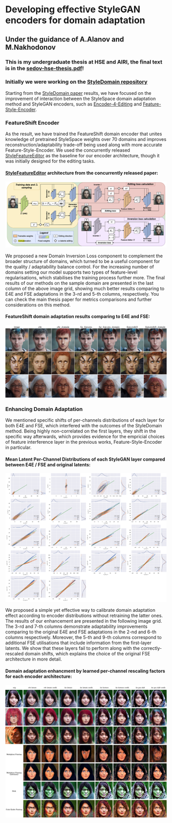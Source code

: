 # Developing effective StyleGAN encoders for domain adaptation
## Under the guidance of A.Alanov and M.Nakhodonov
### This is my undergraduate thesis at HSE and AIRI, the final text is in the [sedov-hse-thesis.pdf](sedov-hse-thesis.pdf)!

### Initially we were working on the [StyleDomain repository](https://github.com/FusionBrainLab/StyleDomain)

Starting from the [StyleDomain paper](https://arxiv.org/abs/2212.10229) results, 
we have focused on the improvement of interaction between the StyleSpace domain adaptation method and StyleGAN encoders,
such as [Encoder-4-Editing](https://arxiv.org/pdf/2102.02766) and [Feature-Style-Encoder](https://arxiv.org/abs/2202.02183).

### FeatureShift Encoder

As the result, we have trained the FeatureShift domain encoder that unites knowledge of pretrained StyleSpace weights over 70 domains 
and improves reconstruction/adaptability trade-off being used along with more accurate Feature-Style-Encoder. We used the concurrently released [StyleFeatureEditor](https://arxiv.org/abs/2406.10601) as the baseline for our encoder architecture, though it was initially designed for the editing tasks. 

####  [StyleFeatureEditor](https://arxiv.org/abs/2406.10601) architecture from the concurrently released paper:
![StyleFeatureEditor architecture](stylefeatureeditor-arch.png)

We proposed a new Domain Inversion Loss component to complement the broader structure of domains, which turned to be a useful component for the quality / adaptability balance control. For the increasing number of domains setting our model supports two types of feature-level regularisations, which stabilises the training process further more. The final results of our methods on the sample domain are presented in the last column of the above image grid, showing much better results comparing to E4E and FSE adaptations in the 3-rd and 5-th columns, respectively. You can check the main thesis paper for metrics comparisons and further considerations on this method.

#### FeatureShift domain adaptation results comparing to E4E and FSE:
![](featureshift-results.png)

### Enhancing Domain Adaptation
We mentioned specific shifts of per-channels distributions of each layer for both E4E and FSE, which interfered with the outcomes of the StyleDomain method. Being highly non-correlated on the first layers, they shift in the specific way afterwards, which provides evidence for the empricial choices of feature interference layer in the previous works, Feature-Style-Encoder in particular.

#### Mean Latent Per-Channel Distributions of each StyleGAN layer compared between E4E / FSE and original latents:
![](mean-latents-distributions.png)

We proposed a simple yet effective way to calibrate domain adaptation effect according to encoder distributions without retraining the latter ones. The results of our enhancement are presented in the following image grid. The 3-rd and 7-th columns demonstrate adaptability improvements comparing to the original E4E and FSE adaptations in the 2-nd and 6-th columns respectively. Moreover, the 5-th and 9-th columns correspond to additional FSE utilisations that include information from the first-layer latents. We show that these layers fail to perform along with the correctly-rescaled domain shifts, which explains the choice of the original FSE architecture in more detail. 

#### Domain adaptation enhancment by learned per-channel rescaling factors for each encoder architecture:
![](enhanced-styledomain-results.jpg)

